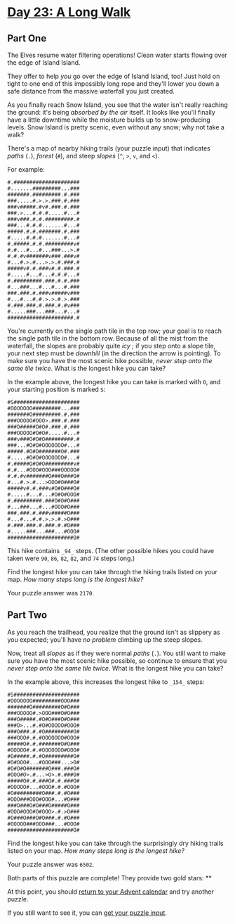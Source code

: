 # [Day 23: A Long Walk](https://adventofcode.com/2023/day/23)
## Part One

The Elves resume water filtering operations! Clean water starts flowing over
the edge of Island Island.

They offer to help _you_ go over the edge of Island Island, too! Just hold on
tight to one end of this impossibly long rope and they'll lower you down a
safe distance from the massive waterfall you just created.

As you finally reach Snow Island, you see that the water isn't really reaching
the ground: it's being _absorbed by the air_ itself. It looks like you'll
finally have a little downtime while the moisture builds up to snow-producing
levels. Snow Island is pretty scenic, even without any snow; why not take a
walk?

There's a map of nearby hiking trails (your puzzle input) that indicates
_paths_ (`.`), _forest_ (`#`), and steep _slopes_ (`^`, `>`, `v`, and `<`).

For example:

    
    
    #.#####################
    #.......#########...###
    #######.#########.#.###
    ###.....#.>.>.###.#.###
    ###v#####.#v#.###.#.###
    ###.>...#.#.#.....#...#
    ###v###.#.#.#########.#
    ###...#.#.#.......#...#
    #####.#.#.#######.#.###
    #.....#.#.#.......#...#
    #.#####.#.#.#########v#
    #.#...#...#...###...>.#
    #.#.#v#######v###.###v#
    #...#.>.#...>.>.#.###.#
    #####v#.#.###v#.#.###.#
    #.....#...#...#.#.#...#
    #.#########.###.#.#.###
    #...###...#...#...#.###
    ###.###.#.###v#####v###
    #...#...#.#.>.>.#.>.###
    #.###.###.#.###.#.#v###
    #.....###...###...#...#
    #####################.#
    

You're currently on the single path tile in the top row; your goal is to reach
the single path tile in the bottom row. Because of all the mist from the
waterfall, the slopes are probably quite _icy_ ; if you step onto a slope
tile, your next step must be _downhill_ (in the direction the arrow is
pointing). To make sure you have the most scenic hike possible, _never step
onto the same tile twice_. What is the longest hike you can take?

In the example above, the longest hike you can take is marked with `O`, and
your starting position is marked `S`:

    
    
    #S#####################
    #OOOOOOO#########...###
    #######O#########.#.###
    ###OOOOO#OOO>.###.#.###
    ###O#####O#O#.###.#.###
    ###OOOOO#O#O#.....#...#
    ###v###O#O#O#########.#
    ###...#O#O#OOOOOOO#...#
    #####.#O#O#######O#.###
    #.....#O#O#OOOOOOO#...#
    #.#####O#O#O#########v#
    #.#...#OOO#OOO###OOOOO#
    #.#.#v#######O###O###O#
    #...#.>.#...>OOO#O###O#
    #####v#.#.###v#O#O###O#
    #.....#...#...#O#O#OOO#
    #.#########.###O#O#O###
    #...###...#...#OOO#O###
    ###.###.#.###v#####O###
    #...#...#.#.>.>.#.>O###
    #.###.###.#.###.#.#O###
    #.....###...###...#OOO#
    #####################O#
    

This hike contains `_94_` steps. (The other possible hikes you could have
taken were `90`, `86`, `82`, `82`, and `74` steps long.)

Find the longest hike you can take through the hiking trails listed on your
map. _How many steps long is the longest hike?_

Your puzzle answer was `2170`.

## Part Two

As you reach the trailhead, you realize that the ground isn't as slippery as
you expected; you'll have _no problem_ climbing up the steep slopes.

Now, treat all _slopes_ as if they were normal _paths_ (`.`). You still want
to make sure you have the most scenic hike possible, so continue to ensure
that you _never step onto the same tile twice_. What is the longest hike you
can take?

In the example above, this increases the longest hike to `_154_` steps:

    
    
    #S#####################
    #OOOOOOO#########OOO###
    #######O#########O#O###
    ###OOOOO#.>OOO###O#O###
    ###O#####.#O#O###O#O###
    ###O>...#.#O#OOOOO#OOO#
    ###O###.#.#O#########O#
    ###OOO#.#.#OOOOOOO#OOO#
    #####O#.#.#######O#O###
    #OOOOO#.#.#OOOOOOO#OOO#
    #O#####.#.#O#########O#
    #O#OOO#...#OOO###...>O#
    #O#O#O#######O###.###O#
    #OOO#O>.#...>O>.#.###O#
    #####O#.#.###O#.#.###O#
    #OOOOO#...#OOO#.#.#OOO#
    #O#########O###.#.#O###
    #OOO###OOO#OOO#...#O###
    ###O###O#O###O#####O###
    #OOO#OOO#O#OOO>.#.>O###
    #O###O###O#O###.#.#O###
    #OOOOO###OOO###...#OOO#
    #####################O#
    

Find the longest hike you can take through the surprisingly dry hiking trails
listed on your map. _How many steps long is the longest hike?_

Your puzzle answer was `6502`.

Both parts of this puzzle are complete! They provide two gold stars: **

At this point, you should [return to your Advent calendar](https://adventofcode.com/2023) and try
another puzzle.

If you still want to see it, you can [get your puzzle input](https://adventofcode.com/2023/day/23/input).
